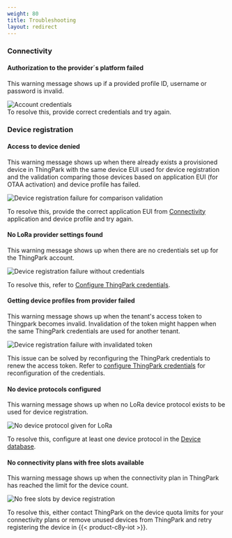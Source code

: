 ```yaml
---
weight: 80
title: Troubleshooting
layout: redirect
---
```


<a name="lora-connectivity-troubleshooting"></a>
### Connectivity

#### Authorization to the provider´s platform failed

This warning message shows up if a provided profile ID, username or password is invalid.

<img src="/images/device-protocols/lora-actility/lora-connectivity-invalid-credentials.png" alt="Account credentials" style="max-width: 100%">
<br>
To resolve this, provide correct credentials and try again.

<a name="lora-device-registration-troubleshooting"></a>
### Device registration

#### Access to device denied

This warning message shows up when there already exists a provisioned device in ThingPark with the same device EUI used for device registration and the validation comparing those devices based on application EUI (for OTAA activation) and device profile has failed.

<img src="/images/device-protocols/lora-actility/lora-registration-forbidden-device.png" alt="Device registration failure for comparison validation" style="max-width: 100%"><br>

To resolve this, provide the correct application EUI from [Connectivity](#configure-credentials) application and device profile and try again.

#### No LoRa provider settings found

This warning message shows up when there are no credentials set up for the ThingPark account.

<img src="/images/device-protocols/lora-actility/lora-registration-no-credentials.png" alt="Device registration failure without credentials" style="max-width: 100%">
<br>

To resolve this, refer to [Configure ThingPark credentials](#configure-credentials).

#### Getting device profiles from provider failed

This warning message shows up when the tenant's access token to Thingpark becomes invalid.
Invalidation of the token might happen when the same ThingPark credentials are used for another tenant.

<img src="/images/device-protocols/lora-actility/lora-registration-invalidated-token.png" alt="Device registration failure with invalidated token" style="max-width: 100%">

This issue can be solved by reconfiguring the ThingPark credentials to renew the access token. Refer to [configure ThingPark credentials](#configure-credentials) for reconfiguration of the credentials.

#### No device protocols configured

This warning message shows up when no LoRa device protocol exists to be used for device registration.

<img src="/images/device-protocols/lora-actility/lora-registration-no-devicetype.png" alt="No device protocol given for LoRa" style="max-width: 100%">

To resolve this, configure at least one device protocol in the [Device database](/users-guide/device-management/#managing-device-types).

#### No connectivity plans with free slots available

This warning message shows up when the connectivity plan in ThingPark has reached the limit for the device count.

<img src="/images/device-protocols/lora-actility/lora-registration-no-freeslots.png" alt="No free slots by device registration" style="max-width: 100%">

To resolve this, either contact ThingPark on the device quota limits for your connectivity plans or remove unused devices from ThingPark and retry registering the device in {{< product-c8y-iot >}}.
